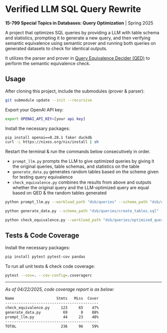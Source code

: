 # Verified LLM SQL Query Rewrite
**15-799 Special Topics in Databases: Query Optimization** | Spring 2025

A project that optimizes SQL queries by providing a LLM with table schema and statistics, prompting it to generate a new query, and then verifying semantic equivalence using semantic prover and running both queries on generated datasets to check for identical outputs.

It utilizes the parser and prover in [Query Equivalence Decider (QED)](https://github.com/qed-solver) to perform the semantic equivalence check.

## Usage
After cloning this project, include the submodules (prover & parser):
```sh
git submodule update --init --recursive
```

Export your OpenAI API key:
```sh
export OPENAI_API_KEY=[your api key]
```

Install the necessary packages:
```sh
pip install openai==0.28.1 faker duckdb
curl -L https://nixos.org/nix/install | sh
```

Restart the terminal & run the commands below consecutively in order.
- `prompt_llm.py` prompts the LLM to give optimized queries by giving it the original queries, table schemas, and statistics on the table
- `generate_data.py` generates random tables based on the scheme given for testing query equivalence
- `check_equivalence.py` combines the results from above and outputs whether the original query and the LLM-optimized query are equal based on QED & the random tables generated

```sh
python prompt_llm.py --workload_path "dsb/queries" --schema_path "dsb/queries/create_tables.sql" --stats_path "dsb/statistics.txt"
```

```sh
python generate_data.py --schema_path "dsb/queries/create_tables.sql" --output_path "data"
```

```sh
python check_equivalence.py --workload_path "dsb/queries/optimized_queries.txt" --schema_path "dsb/queries/create_tables.sql" --load_path "dsb/queries/load_tables.sql"
```

## Tests & Code Coverage
Install the necessary packages:
```sh
pip install pytest pytest-cov pandas
```

To run all unit tests & check code coverage:
```sh
pytest --cov=. --cov-config=.coveragerc
```
---
*As of 04/22/2025, code coverage report is as below:*
```sh
Name                   Stmts   Miss  Cover
------------------------------------------
check_equivalence.py     123     65    47%
generate_data.py          69      8    88%
prompt_llm.py             44     23    48%
------------------------------------------
TOTAL                    236     96    59%
```